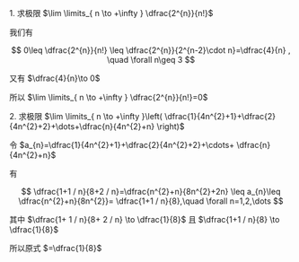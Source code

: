 $1.$ 求极限 $\lim \limits_{ n \to +\infty } \dfrac{2^{n}}{n!}$

我们有

$$
0\leq \dfrac{2^{n}}{n!} \leq \dfrac{2^{n}}{2^{n-2}\cdot n}=\dfrac{4}{n} , \quad \forall n\geq 3
$$

又有 $\dfrac{4}{n}\to 0$

所以 $\lim \limits_{ n \to +\infty } \dfrac{2^{n}}{n!}=0$

$2.$ 求极限 $\lim \limits_{ n \to +\infty }\left( \dfrac{1}{4n^{2}+1}+\dfrac{2}{4n^{2}+2}+\dots+\dfrac{n}{4n^{2}+n} \right)$

令 $a_{n}=\dfrac{1}{4n^{2}+1}+\dfrac{2}{4n^{2}+2}+\cdots+ \dfrac{n}{4n^{2}+n}$

有

$$
 \dfrac{1+1 / n}{8+2 / n}=\dfrac{n^{2}+n}{8n^{2}+2n} \leq a_{n}\leq \dfrac{n^{2}+n}{8n^{2}}= \dfrac{1+1 / n}{8},\quad \forall n=1,2,\dots 
$$

其中 $\dfrac{1+ 1 / n}{8+ 2 / n} \to \dfrac{1}{8}$ 且 $\dfrac{1+1 / n}{8} \to \dfrac{1}{8}$

所以原式 $=\dfrac{1}{8}$
